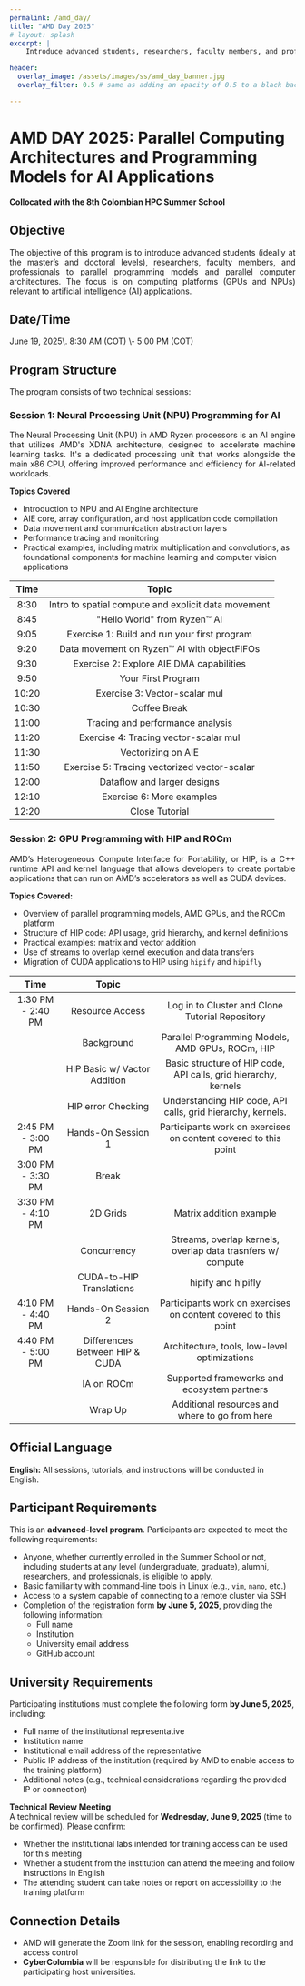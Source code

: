 ```yaml
---
permalink: /amd_day/
title: "AMD Day 2025"
# layout: splash
excerpt: |
    Introduce advanced students, researchers, faculty members, and professionals to parallel programming models and parallel computer architectures. The focus is on computing platforms (GPUs and NPUs) relevant to artificial intelligence (AI) applications.

header:
  overlay_image: /assets/images/ss/amd_day_banner.jpg
  overlay_filter: 0.5 # same as adding an opacity of 0.5 to a black background

---
```


<style>
  .page {
    width: calc(100% - 300px);
    padding-right: 0px;
  }
</style>

# AMD DAY 2025: Parallel Computing Architectures and Programming Models for AI Applications

**Collocated with the 8th Colombian HPC Summer School** 

## Objective
<p style="text-align: justify; text-justify: inter-word;">
The objective of this program is to introduce advanced students (ideally at the master’s and doctoral levels), researchers, faculty members, and professionals to parallel programming models and parallel computer architectures. The focus is on computing platforms (GPUs and NPUs) relevant to artificial intelligence (AI) applications.
</p>

## Date/Time
<p style="text-align: justify; text-justify: inter-word;">
June 19, 2025\. 8:30 AM (COT) \- 5:00 PM (COT)
</p>

## Program Structure
<p style="text-align: justify; text-justify: inter-word;">
The program consists of two technical sessions:
</p>

### Session 1: Neural Processing Unit (NPU) Programming for AI
<p style="text-align: justify; text-justify: inter-word;">
The Neural Processing Unit (NPU) in AMD Ryzen processors is an AI engine that utilizes AMD's XDNA architecture, designed to accelerate machine learning tasks. It's a dedicated processing unit that works alongside the main x86 CPU, offering improved performance and efficiency for AI-related workloads.
</p>

**Topics Covered**

* Introduction to NPU and AI Engine architecture  
* AIE core, array configuration, and host application code compilation  
* Data movement and communication abstraction layers  
* Performance tracing and monitoring  
* Practical examples, including matrix multiplication and convolutions, as foundational components for machine learning and computer vision applications

| Time | Topic |
| :---: | :---: |
| 8:30 | Intro to spatial compute and explicit data movement |
| 8:45 | "Hello World" from Ryzen™ AI |
| 9:05 | Exercise 1: Build and run your first program |
| 9:20 | Data movement on Ryzen™ AI with objectFIFOs |
| 9:30 | Exercise 2: Explore AIE DMA capabilities |
| 9:50 | Your First Program |
| 10:20 | Exercise 3: Vector-scalar mul |
| 10:30 | Coffee Break |
| 11:00 | Tracing and performance analysis |
| 11:20 | Exercise 4: Tracing vector-scalar mul |
| 11:30 | Vectorizing on AIE |
| 11:50 | Exercise 5: Tracing vectorized vector-scalar |
| 12:00 | Dataflow and larger designs |
| 12:10 | Exercise 6: More examples |
| 12:20 | Close Tutorial |

### Session 2: GPU Programming with HIP and ROCm

<p style="text-align: justify; text-justify: inter-word;">
AMD’s Heterogeneous Compute Interface for Portability, or HIP, is a C++ runtime API and kernel language that allows developers to create portable applications that can run on AMD’s accelerators as well as CUDA devices.
</p>

**Topics Covered:**

* Overview of parallel programming models, AMD GPUs, and the ROCm platform  
* Structure of HIP code: API usage, grid hierarchy, and kernel definitions  
* Practical examples: matrix and vector addition  
* Use of streams to overlap kernel execution and data transfers  
* Migration of CUDA applications to HIP using `hipify` and `hipifly`

| Time | Topic |  |
| :---: | :---: | :---: |
| 1:30 PM \- 2:40 PM | Resource Access | Log in to Cluster and Clone Tutorial Repository |
|  | Background | Parallel Programming Models, AMD GPUs, ROCm, HIP |
|  | HIP Basic w/ Vactor Addition | Basic structure of HIP code, API calls, grid hierarchy, kernels |
|  | HIP error Checking | Understanding HIP code, API calls, grid hierarchy, kernels. |
| 2:45 PM \- 3:00 PM | Hands-On Session 1 | Participants work on exercises on content covered to this point |
| 3:00 PM \- 3:30 PM | Break |  |
| 3:30 PM \- 4:10 PM | 2D Grids | Matrix addition example |
|  | Concurrency | Streams, overlap kernels, overlap data trasnfers w/ compute |
|  | CUDA-to-HIP Translations | hipify and hipifly |
| 4:10 PM \- 4:40 PM | Hands-On Session 2 | Participants work on exercises on content covered to this point |
| 4:40 PM \- 5:00 PM | Differences Between HIP &   CUDA | Architecture, tools, low-level optimizations |
|  | IA on ROCm | Supported frameworks and ecosystem partners |
|  | Wrap Up | Additional resources and where to go from here |

## Official Language

**English:** All sessions, tutorials, and instructions will be conducted in English.

## Participant Requirements

This is an **advanced-level program**. Participants are expected to meet the following requirements:

* Anyone, whether currently enrolled in the Summer School or not, including students at any level (undergraduate, graduate), alumni, researchers, and professionals, is eligible to apply.  
* Basic familiarity with command-line tools in Linux (e.g., `vim`, `nano`, etc.)  
* Access to a system capable of connecting to a remote cluster via SSH  
* Completion of the registration form **by June 5, 2025**, providing the following information:  
  * Full name  
  * Institution  
  * University email address  
  * GitHub account

## University Requirements

Participating institutions must complete the following form **by June 5, 2025**, including:

* Full name of the institutional representative  
* Institution name  
* Institutional email address of the representative  
* Public IP address of the institution (required by AMD to enable access to the training platform)  
* Additional notes (e.g., technical considerations regarding the provided IP or connection)

**Technical Review Meeting**  
 A technical review will be scheduled for **Wednesday, June 9, 2025** (time to be confirmed). Please confirm:

* Whether the institutional labs intended for training access can be used for this meeting  
* Whether a student from the institution can attend the meeting and follow instructions in English  
* The attending student can take notes or report on accessibility to the training platform

## Connection Details

* AMD will generate the Zoom link for the session, enabling recording and access control  
* **CyberColombia** will be responsible for distributing the link to the participating host universities.

